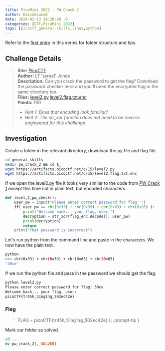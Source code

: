 ```yaml
---
title: PicoMini 2022 - PW Crack 2
author: KaizoSauceA
date: 2024-02-13 10:20:00 -0
categories: [CTF,PicoMini 2022]
tags: [picoctf_general-skills,linux,python]
---
```


Refer to the [first entry](../picoctf2021-obedient_cat) in this series for folder structure and tips.

## Challenge Details

> **Site:** [PicoCTF](https://play.picoctf.org/)  
> **Author:** LT 'syreal' Jones  
> **Description:** Can you crack the password to get the flag? Download the password checker here and you'll need the encrypted flag in the same directory too.   
> **Files:** [level2.py](https://artifacts.picoctf.net/c/15/level2.py) [level2.flag.txt.enc](https://artifacts.picoctf.net/c/15/level2.flag.txt.enc)  
> **Points:** 100  
> * *Hint 1: Does that encoding look familiar?*  
> * *Hint 2: The str_xor function does not need to be reverse engineered for this challenge.*  

## Investigation

Create a folder in the relevant directory, download the py file and flag file.

```bash
cd general_skills
mkdir pw_crack_2 && cd $_
wget https://artifacts.picoctf.net/c/15/level2.py
wget https://artifacts.picoctf.net/c/15/level2.flag.txt.enc
```

If we open the level2.py file it looks very similar to the code from [PW Crack 1](../picomini2022-pw_crack1) except this time not in plain text, but encoded characters. 

```python
def level_2_pw_check():
    user_pw = input("Please enter correct password for flag: ")
    if( user_pw == chr(0x33) + chr(0x39) + chr(0x63) + chr(0x65) ):
        print("Welcome back... your flag, user:")
        decryption = str_xor(flag_enc.decode(), user_pw)
        print(decryption)
        return
    print("That password is incorrect")
```

Let's run python from the command line and paste in the characters. We now have the plain text.

```bash
python
>>> chr(0x33) + chr(0x39) + chr(0x63) + chr(0x65)
'39ce'
```

If we run the python file and pass in the password we should get the flag.

```bash
python level2.py 
Please enter correct password for flag: 39ce
Welcome back... your flag, user:
picoCTF{tr45h_51ng1ng_502ec42e}
```

### Flag

> FLAG = picoCTF{tr45h_51ng1ng_502ec42e}
{: .prompt-tip }

Mark our folder as solved.

```bash
cd ..
mv pw_crack_2{,_SOLVED}
```
